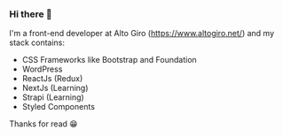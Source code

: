 ### Hi there 👋

I'm a front-end developer at Alto Giro (https://www.altogiro.net/) and my stack contains:
- CSS Frameworks like Bootstrap and Foundation
- WordPress
- ReactJs (Redux)
- NextJs (Learning)
- Strapi (Learning)
- Styled Components

Thanks for read :grin:
